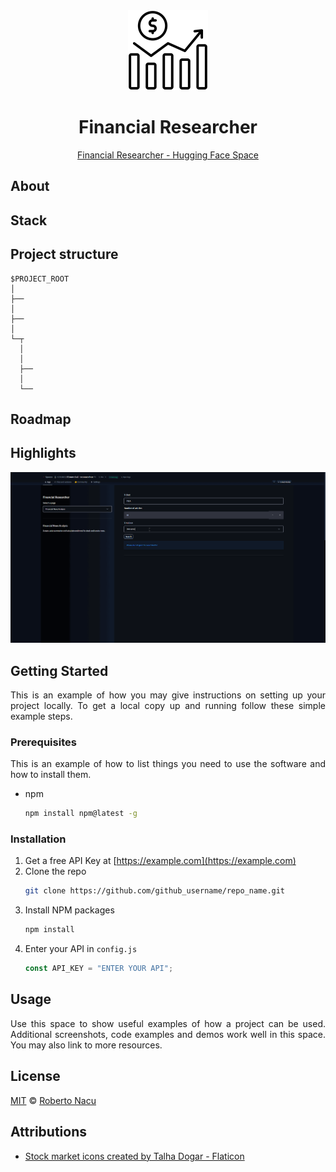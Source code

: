 <div align="center">
  <img src="utils/logo.png" alt="logo" width="128"/>
  <h1>Financial Researcher</h1>

[Financial Researcher - Hugging Face Space](https://huggingface.co/spaces/r1391819/financial-researcher)

</div>

<div align="justify">

## About

## Stack

## Project structure

```
$PROJECT_ROOT
│
├──
│
├──
│
└─┬
  │
  │
  ├──
  │
  └──
```

## Roadmap

## Highlights

<div align="center">
  <img src="utils/showcase.gif" alt="application showcase gif" />
</div>

## Getting Started

This is an example of how you may give instructions on setting up your project locally.
To get a local copy up and running follow these simple example steps.

### Prerequisites

This is an example of how to list things you need to use the software and how to install them.

- npm
  ```sh
  npm install npm@latest -g
  ```

### Installation

1. Get a free API Key at [https://example.com](https://example.com)
2. Clone the repo
   ```sh
   git clone https://github.com/github_username/repo_name.git
   ```
3. Install NPM packages
   ```sh
   npm install
   ```
4. Enter your API in `config.js`
   ```js
   const API_KEY = "ENTER YOUR API";
   ```

## Usage

Use this space to show useful examples of how a project can be used. Additional screenshots, code examples and demos work well in this space. You may also link to more resources.

## License

[MIT](https://github.com/1391819/MA-seek/blob/main/License.txt) © [Roberto Nacu](https://github.com/1391819)

## Attributions

- <a href="https://www.flaticon.com/free-icons/stock-market" title="stock market icons">Stock market icons created by Talha Dogar - Flaticon</a>

</div>
